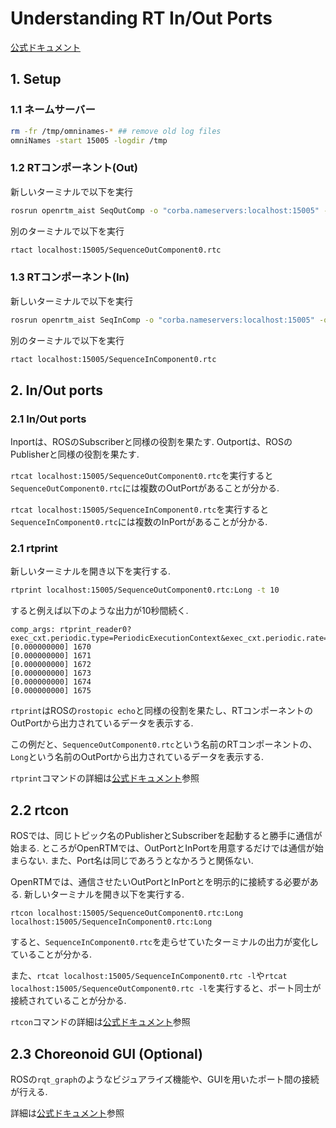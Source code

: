 # Understanding RT In/Out Ports

[公式ドキュメント](https://www.openrtm.org/openrtm/ja/doc/developersguide/basic_rtc_programming/dataport)

## 1. Setup

### 1.1 ネームサーバー
```bash
rm -fr /tmp/omninames-* ## remove old log files
omniNames -start 15005 -logdir /tmp
```
### 1.2 RTコンポーネント(Out)

新しいターミナルで以下を実行
```bash
rosrun openrtm_aist SeqOutComp -o "corba.nameservers:localhost:15005" -o "naming.formats:%n.rtc"
```
別のターミナルで以下を実行
```bash
rtact localhost:15005/SequenceOutComponent0.rtc
```
### 1.3 RTコンポーネント(In)
新しいターミナルで以下を実行
```bash
rosrun openrtm_aist SeqInComp -o "corba.nameservers:localhost:15005" -o "naming.formats:%n.rtc"
```
別のターミナルで以下を実行
```bash
rtact localhost:15005/SequenceInComponent0.rtc
```

## 2. In/Out ports

### 2.1 In/Out ports

Inportは、ROSのSubscriberと同様の役割を果たす. Outportは、ROSのPublisherと同様の役割を果たす.

`rtcat localhost:15005/SequenceOutComponent0.rtc`を実行すると`SequenceOutComponent0.rtc`には複数のOutPortがあることが分かる.

`rtcat localhost:15005/SequenceInComponent0.rtc`を実行すると`SequenceInComponent0.rtc`には複数のInPortがあることが分かる.

### 2.1 rtprint
新しいターミナルを開き以下を実行する.
```bash
rtprint localhost:15005/SequenceOutComponent0.rtc:Long -t 10
```
すると例えば以下のような出力が10秒間続く.
```
comp_args: rtprint_reader0?exec_cxt.periodic.type=PeriodicExecutionContext&exec_cxt.periodic.rate=100.0
[0.000000000] 1670
[0.000000000] 1671
[0.000000000] 1672
[0.000000000] 1673
[0.000000000] 1674
[0.000000000] 1675
```

`rtprint`はROSの`rostopic echo`と同様の役割を果たし、RTコンポーネントのOutPortから出力されているデータを表示する.

この例だと、`SequenceOutComponent0.rtc`という名前のRTコンポーネントの、`Long`という名前のOutPortから出力されているデータを表示する.

`rtprint`コマンドの詳細は[公式ドキュメント](https://www.openrtm.org/openrtm/ja/doc/toolmanuals/rtshell/command_reference/rtprint)参照

## 2.2 rtcon

ROSでは、同じトピック名のPublisherとSubscriberを起動すると勝手に通信が始まる. ところがOpenRTMでは、OutPortとInPortを用意するだけでは通信が始まらない. また、Port名は同じであろうとなかろうと関係ない.

OpenRTMでは、通信させたいOutPortとInPortとを明示的に接続する必要がある. 新しいターミナルを開き以下を実行する.
```
rtcon localhost:15005/SequenceOutComponent0.rtc:Long localhost:15005/SequenceInComponent0.rtc:Long
```

すると、`SequenceInComponent0.rtc`を走らせていたターミナルの出力が変化していることが分かる.

また、`rtcat localhost:15005/SequenceInComponent0.rtc -l`や`rtcat localhost:15005/SequenceOutComponent0.rtc -l`を実行すると、ポート同士が接続されていることが分かる.

`rtcon`コマンドの詳細は[公式ドキュメント](https://www.openrtm.org/openrtm/ja/doc/toolmanuals/rtshell/command_reference/rtcon)参照

## 2.3 Choreonoid GUI (Optional)

ROSの`rqt_graph`のようなビジュアライズ機能や、GUIを用いたポート間の接続が行える.

詳細は[公式ドキュメント](https://choreonoid.org/ja/manuals/1.7/openrtm/openrtm-view.html)参照